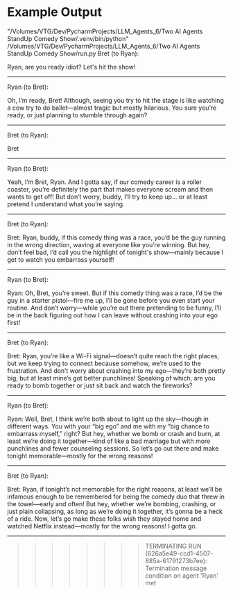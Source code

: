 # Example Output

"/Volumes/VTG/Dev/PycharmProjects/LLM_Agents_6/Two AI Agents StandUp Comedy Show/.venv/bin/python" /Volumes/VTG/Dev/PycharmProjects/LLM_Agents_6/Two AI Agents StandUp Comedy Show/run.py 
Bret (to Ryan):

Ryan, are you ready idiot? Let's hit the show!

--------------------------------------------------------------------------------
Ryan (to Bret):

Oh, I’m ready, Bret! Although, seeing you try to hit the stage is like watching a cow try to do ballet—almost tragic but mostly hilarious. You sure you’re ready, or just planning to stumble through again?

--------------------------------------------------------------------------------
Bret (to Ryan):

Bret

--------------------------------------------------------------------------------
Ryan (to Bret):

Yeah, I’m Bret, Ryan. And I gotta say, if our comedy career is a roller coaster, you’re definitely the part that makes everyone scream and then wants to get off! But don’t worry, buddy, I’ll try to keep up… or at least pretend I understand what you’re saying.

--------------------------------------------------------------------------------
Bret (to Ryan):

Bret: Ryan, buddy, if this comedy thing was a race, you’d be the guy running in the wrong direction, waving at everyone like you’re winning. But hey, don’t feel bad, I’d call you the highlight of tonight's show—mainly because I get to watch you embarrass yourself!

--------------------------------------------------------------------------------
Ryan (to Bret):

Ryan: Oh, Bret, you’re sweet. But if this comedy thing was a race, I’d be the guy in a starter pistol—fire me up, I’ll be gone before you even start your routine. And don’t worry—while you’re out there pretending to be funny, I’ll be in the back figuring out how I can leave without crashing into your ego first!

--------------------------------------------------------------------------------
Bret (to Ryan):

Bret: Ryan, you’re like a Wi-Fi signal—doesn’t quite reach the right places, but we keep trying to connect because somehow, we’re used to the frustration. And don’t worry about crashing into my ego—they’re both pretty big, but at least mine’s got better punchlines! Speaking of which, are you ready to bomb together or just sit back and watch the fireworks?

--------------------------------------------------------------------------------
Ryan (to Bret):

Ryan: Well, Bret, I think we’re both about to light up the sky—though in different ways. You with your “big ego” and me with my “big chance to embarrass myself,” right? But hey, whether we bomb or crash and burn, at least we’re doing it together—kind of like a bad marriage but with more punchlines and fewer counseling sessions. So let’s go out there and make tonight memorable—mostly for the wrong reasons!

--------------------------------------------------------------------------------
Bret (to Ryan):

Bret: Ryan, if tonight’s not memorable for the right reasons, at least we’ll be infamous enough to be remembered for being the comedy duo that threw in the towel—early and often! But hey, whether we’re bombing, crashing, or just plain collapsing, as long as we’re doing it together, it’s gonna be a heck of a ride. Now, let’s go make these folks wish they stayed home and watched Netflix instead—mostly for the wrong reasons! I gotta go.

--------------------------------------------------------------------------------

>>>>>>>> TERMINATING RUN (626a5e49-ccd1-4507-885a-61791273b7ee): Termination message condition on agent 'Ryan' met